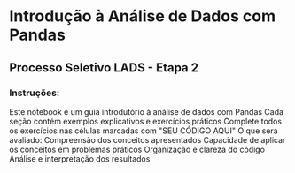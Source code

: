 # Introdução à Análise de Dados com Pandas
## Processo Seletivo LADS - Etapa 2
### Instruções:
Este notebook é um guia introdutório à análise de dados com Pandas
Cada seção contém exemplos explicativos e exercícios práticos
Complete todos os exercícios nas células marcadas com "SEU CÓDIGO AQUI"
O que será avaliado:
Compreensão dos conceitos apresentados
Capacidade de aplicar os conceitos em problemas práticos
Organização e clareza do código
Análise e interpretação dos resultados
